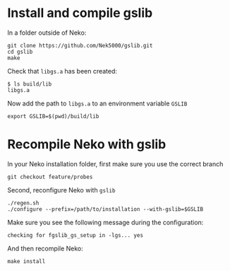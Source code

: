 # Install and compile gslib

In a folder outside of Neko:

``` shell
git clone https://github.com/Nek5000/gslib.git
cd gslib
make
```

Check that `libgs.a` has been created:

``` shell
$ ls build/lib
libgs.a 
```

Now add the path to `libgs.a` to an environment variable `GSLIB`

``` shell
export GSLIB=$(pwd)/build/lib
```

# Recompile Neko with gslib

In your Neko installation folder, first make sure you use the correct branch

``` shell
git checkout feature/probes
```

Second, reconfigure Neko with `gslib`

``` shell
./regen.sh
./configure --prefix=/path/to/installation --with-gslib=$GSLIB
```

Make sure you see the following message during the configuration:

``` shell
checking for fgslib_gs_setup in -lgs... yes
```

And then recompile Neko:

``` shell
make install
```
